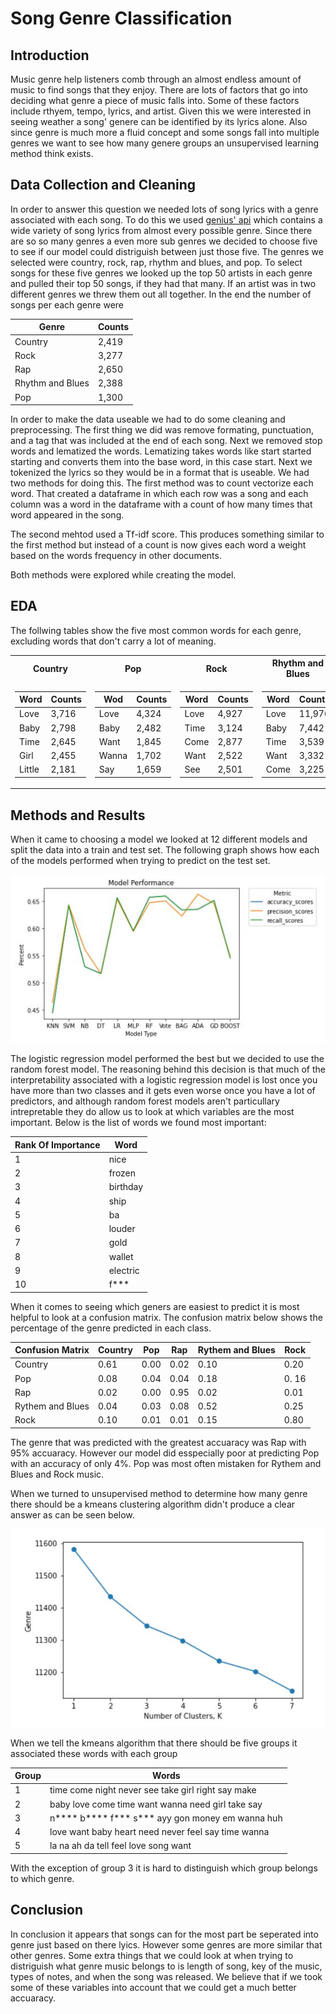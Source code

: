 # Song Genre Classification

## Introduction

Music genre help listeners comb through an almost endless amount of music to find songs that they enjoy. There are lots of factors that go into deciding what genre a piece of music falls into. Some of these factors include rthyem, tempo, lyrics, and artist. Given this we were interested in seeing weather a song' genere can be identified by its lyrics alone. Also since genre is much more a fluid concept and some songs fall into multiple genres we want to see how many genere groups an unsupervised learning method think exists.

## Data Collection and Cleaning

In order to answer this question we needed lots of song lyrics with a genre associated with each song. To do this we used [genius' api](https://docs.genius.com/) which contains a wide variety of song lyrics from almost every possible genre. Since there are so so many genres a even more sub genres we decided to choose five to see if our model could distriguish between just those five. The genres we selected were country, rock, rap, rhythm and blues, and pop. To select songs for these five genres we looked up the top 50 artists in each genre and pulled their top 50 songs, if they had that many. If an artist was in two different genres we threw them out all together. In the end the number of songs per each genre were


| Genre  | Counts |
| ------------- | ------------- |
| Country  | 2,419  |
| Rock  | 3,277  |
| Rap  | 2,650  |
| Rhythm and Blues  | 2,388  |
| Pop  | 1,300  |


In order to make the data useable we had to do some cleaning and preprocessing. The first thing we did was remove formating, punctuation, and a tag that was included at the end of each song. Next we removed stop words and lematized the words. Lematizing takes words like start started starting and converts them into the base word, in this case start. Next we tokenized the lyrics so they would be in a format that is useable. We had two methods for doing this. The first method was to count vectorize each word. That created a dataframe in which each row was a song and each column was a word in the dataframe with a count of how many times that word appeared in the song.

The second mehtod used a Tf-idf score. This produces something similar to the first method but instead of a count is now gives each word a weight based on the words frequency in other documents.

Both methods were explored while creating the model. 


## EDA

The follwing tables show the five most common words for each genre, excluding words that don't carry a lot of meaning.

<table>
<tr><th>Country </th><th>Pop</th><th>Rock</th><th>Rhythm and Blues</th><th>Rap</th></tr>
<tr><td>

| Word  | Counts |
| ------------- | ------------- |
| Love  | 3,716  |
| Baby  | 2,798  |
| Time  | 2,645  |
| Girl  | 2,455  |
| Little  | 2,181  |
  
</td><td>  

| Wod  | Counts |
| ------------- | ------------- |
| Love  | 4,324  |
| Baby  | 2,482  |
| Want  | 1,845  |
| Wanna  | 1,702  |
| Say  | 1,659  |
  
</td><td> 

| Word  | Counts |
| ------------- | ------------- |
| Love  | 4,927  |
| Time  | 3,124  |
| Come  | 2,877  |
| Want  | 2,522  |
| See  | 2,501  |

</td><td>

| Word  | Counts |
| ------------- | ------------- |
| Love  | 11,976  |
| Baby  | 7,442  |
| Time  | 3,539  |
| Want  | 3,332  |
| Come  | 3,225  |

</td><td>

| Word  | Counts |
| ------------- | ------------- |
| N****  | 17,797  |
| B****  | 11,546  |
| F***  | 7,819  |
| S***  | 7,487  |
| Love  | 4,592  |

</td></tr> </table> 

## Methods and Results

When it came to choosing a model we looked at 12 different models and split the data into a train and test set. The following graph shows how each of the models performed when trying to predict on the test set.

![ModelPerformance](Model-Performance-Graph.JPG)

The logistic regression model performed the best but we decided to use the random forest model. The reasoning behind this decision is that much of the interpretability associated with a logistic regression model is lost once you have more than two classes and it gets even worse once you have a lot of predictors, and although random forest models aren't particullary intrepretable they do allow us to look at which variables are the most important. Below is the list of words we found most important:

| Rank Of Importance  | Word |
| ------------- | ------------- |
| 1  | nice |
| 2  | frozen  |
| 3  | birthday  |
| 4  | ship  |
| 5  | ba  |
| 6  | louder  |
| 7  | gold  |
| 8  | wallet  |
| 9  | electric  |
| 10  | f***  |

When it comes to seeing which geners are easiest to predict it is most helpful to look at a confusion matrix. The confusion matrix below shows the percentage of the genre predicted in each class.

| Confusion Matrix  | Country | Pop | Rap | Rythem and Blues | Rock |
| ------------- | ------------- | ------------- | ------------- | ------------- | ------------- |
| Country  | 0.61 | 0.00 | 0.02 | 0.10 | 0.20 | 
| Pop | 0.08  | 0.04 | 0.04 | 0.18 | 0. 16 |
| Rap  | 0.02  | 0.00 | 0.95 | 0.02 | 0.01 |
| Rythem and Blues  | 0.04  | 0.03 | 0.08 | 0.52 | 0.25 |
| Rock  | 0.10  | 0.01 | 0.01 | 0.15 | 0.80 |

The genre that was predicted with the greatest accuaracy was Rap with 95% accuaracy. However our model did esspecially poor at predicting Pop with an accuracy of only 4%. Pop was most often mistaken for Rythem and Blues and Rock music.

When we turned to unsupervised method to determine how many genre there should be a kmeans clustering algorithm didn't produce a clear answer as can be seen below.

![Clustering](Num-Of-Clusters.JPG)

When we tell the kmeans algorithm that there should be five groups it associated these words with each group

| Group  | Words |
| ------------- | ------------- |
| 1  | time come night never see take girl right say make |
| 2  | baby love come time want wanna need girl take say  |
| 3  | n**** b**** f*** s*** ayy gon money em wanna huh  |
| 4  | love want baby heart need never feel say time wanna  |
| 5  | la na ah da tell feel love song want  |

With the exception of group 3 it is hard to distinguish which group belongs to which genre.

## Conclusion

In conclusion it appears that songs can for the most part be seperated into genre just based on there lyics. However some genres are more similar that other genres. Some extra things that we could look at when trying to distriguish what genre music belongs to is length of song, key of the music, types of notes, and when the song was released. We believe that if we took some of these variables into account that we could get a much better accuaracy. 
